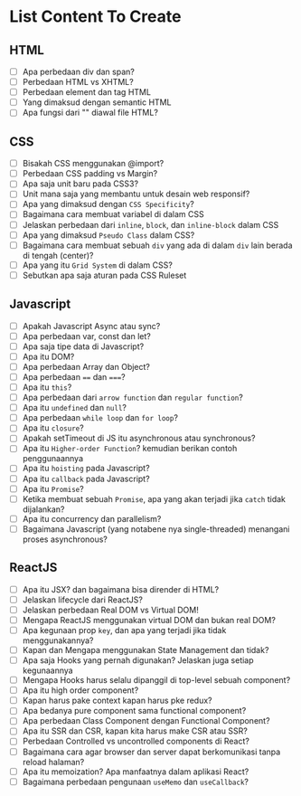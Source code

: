 
# List Content To Create

## HTML

-   [ ] Apa perbedaan div dan span?
-   [ ] Perbedaan HTML vs XHTML?
-   [ ] Perbedaan element dan tag HTML
-   [ ] Yang dimaksud dengan semantic HTML
-   [ ] Apa fungsi dari "<!DOCTYPE html>" diawal file HTML?

## CSS

-   [ ] Bisakah CSS menggunakan @import?
-   [ ] Perbedaan CSS padding vs Margin?
-   [ ] Apa saja unit baru pada CSS3?
-   [ ] Unit mana saja yang membantu untuk desain web responsif?
-   [ ] Apa yang dimaksud dengan `CSS Specificity`?
-   [ ] Bagaimana cara membuat variabel di dalam CSS
-   [ ] Jelaskan perbedaan dari `inline`, `block`, dan `inline-block` dalam CSS
-   [ ] Apa yang dimaksud `Pseudo Class` dalam CSS?
-   [ ] Bagaimana cara membuat sebuah `div` yang ada di dalam `div` lain berada di tengah (center)?
-   [ ] Apa yang itu `Grid System` di dalam CSS?
-   [ ] Sebutkan apa saja aturan pada CSS Ruleset

## Javascript

-   [ ] Apakah Javascript Async atau sync?
-   [ ] Apa perbedaan var, const dan let?
-   [ ] Apa saja tipe data di Javascript?
-   [ ] Apa itu DOM?
-   [ ] Apa perbedaan Array dan Object?
-   [ ] Apa perbedaan `==` dan `===`?
-   [ ] Apa itu `this`?
-   [ ] Apa perbedaan dari `arrow function` dan `regular function`?
-   [ ] Apa itu `undefined` dan `null`?
-   [ ] Apa perbedaan `while loop` dan `for loop`?
-   [ ] Apa itu `closure`?
-   [ ] Apakah setTimeout di JS itu asynchronous atau synchronous?
-   [ ] Apa itu `Higher-order Function`? kemudian berikan contoh penggunaannya
-   [ ] Apa itu `hoisting` pada Javascript?
-   [ ] Apa itu `callback` pada Javascript?
-   [ ] Apa itu `Promise`?
-   [ ] Ketika membuat sebuah `Promise`, apa yang akan terjadi jika `catch` tidak dijalankan?
-   [ ] Apa itu concurrency dan parallelism?
-   [ ] Bagaimana Javascript (yang notabene nya single-threaded) menangani proses asynchronous?

## ReactJS

-   [ ] Apa itu JSX? dan bagaimana bisa dirender di HTML?
-   [ ] Jelaskan lifecycle dari ReactJS?
-   [ ] Jelaskan perbedaan Real DOM vs Virtual DOM!
-   [ ] Mengapa ReactJS menggunakan virtual DOM dan bukan real DOM?
-   [ ] Apa kegunaan prop `key`, dan apa yang terjadi jika tidak menggunakannya?
-   [ ] Kapan dan Mengapa menggunakan State Management dan tidak?
-   [ ] Apa saja Hooks yang pernah digunakan? Jelaskan juga setiap kegunaannya
-   [ ] Mengapa Hooks harus selalu dipanggil di top-level sebuah component?
-   [ ] Apa itu high order component?
-   [ ] Kapan harus pake context kapan harus pke redux?
-   [ ] Apa bedanya pure component sama functional component?
-   [ ] Apa perbedaan Class Component dengan Functional Component?
-   [ ] Apa itu SSR dan CSR, kapan kita harus make CSR atau SSR?
-   [ ] Perbedaan Controlled vs uncontrolled components di React?
-   [ ] Bagaimana cara agar browser dan server dapat berkomunikasi tanpa reload halaman?
-   [ ] Apa itu memoization? Apa manfaatnya dalam aplikasi React?
-   [ ] Bagaimana perbedaan pengunaan `useMemo` dan `useCallback`?
